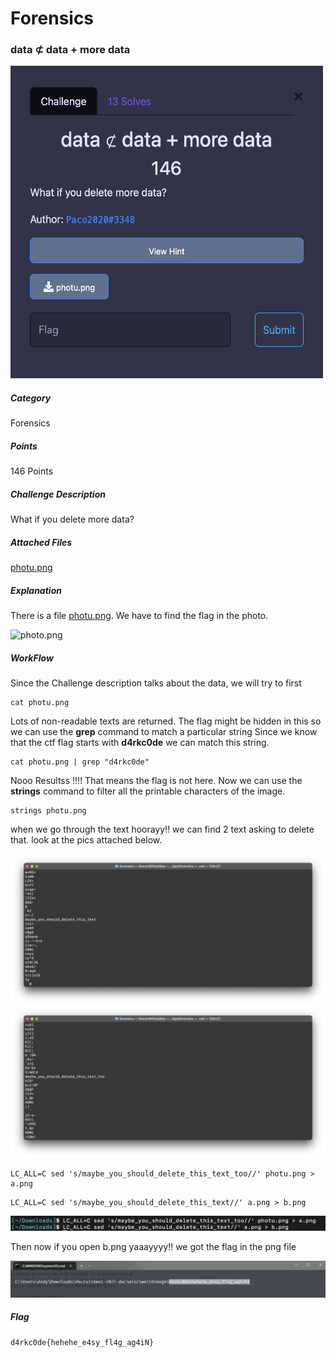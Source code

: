 # Forensics
### data ⊄ data + more data

<img src="./images/challenge.png"  width="500" height="500">

##### Category
Forensics
##### Points
146 Points
##### Challenge Description
What if you delete more data?
##### Attached Files
[photu.png](./photu.png)
##### Explanation
There is a file [photu.png](./photu.png). We have to find the flag in the photo.

![photo.png](./images/photu.png)

##### WorkFlow
Since the Challenge description talks about the data, we will try to first
```
cat photu.png
```
Lots of non-readable texts are returned.
The flag might be hidden in this so we can use the **grep** command to match a particular string
Since we know that the ctf flag starts with **d4rkc0de** we can match this string.

```
cat photu.png | grep "d4rkc0de"
```

Nooo Resultss !!!! That means the flag is not here.
Now we can use the **strings** command to filter all the printable characters of the image.

```
strings photu.png
```

when we go through the text hoorayy!! we can find 2 text asking to delete that. look at the pics attached below.

![text_1](./images/leads_1.png)
![text_1](./images/leads_2.png)

```
LC_ALL=C sed 's/maybe_you_should_delete_this_text_too//' photu.png > a.png
```
```
LC_ALL=C sed 's/maybe_you_should_delete_this_text//' a.png > b.png
```
![sed.png](./images/sed.png)

Then now if you open b.png yaaayyyy!! 
we got the flag in the png file

![b.png](./images/b.png)

##### Flag
```
d4rkc0de{hehehe_e4sy_fl4g_ag4iN}
```
